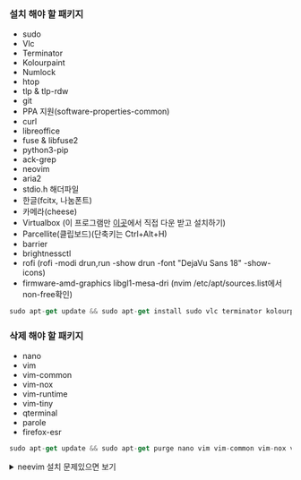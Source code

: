 ### 설치 해야 할 패키지
* sudo
* Vlc
* Terminator
* Kolourpaint
* Numlock
* htop
* tlp & tlp-rdw
* git
* PPA 지원(software-properties-common)
* curl
* libreoffice
* fuse & libfuse2
* python3-pip
* ack-grep
* neovim
* aria2
* stdio.h 해더파일
* 한글(fcitx, 나눔폰트)
* 카메라(cheese)
* Virtualbox (이 프로그램만 [이곳](https://www.virtualbox.org/wiki/Linux_Downloads)에서 직접 다운 받고 설치하기)
* Parcellite(클립보드)(단축키는 Ctrl+Alt+H)
* barrier
* brightnessctl
* rofi (rofi -modi drun,run -show drun -font "DejaVu Sans 18" -show-icons)
* firmware-amd-graphics libgl1-mesa-dri (nvim /etc/apt/sources.list에서 non-free확인)

```swift
sudo apt-get update && sudo apt-get install sudo vlc terminator kolourpaint numlockx htop tlp tlp-rdw git software-properties-common curl libreoffice fuse libfuse2 git python3-pip ack-grep neovim aria2 libc6-dev fcitx-lib* fcitx-hangul fonts-nanum cheese parcellite barrier rofi firmware-amd-graphics libgl1-mesa-dri -y && sudo apt-get full-upgrade
```

### 삭제 해야 할 패키지
* nano
* vim
* vim-common
* vim-nox
* vim-runtime
* vim-tiny
* qterminal
* parole
* firefox-esr

```swift
sudo apt-get update && sudo apt-get purge nano vim vim-common vim-nox vim-runtime vim-tiny qterminal parole firefox

```


<details>
<summary>neevim 설치 문제있으면 보기</summary>
NeoVim 설치  
  
sudo apt-get install software-properties-common fuse libfuse2 git python3-pip ack-grep -y && sudo apt-get update && sudo apt-get install neovim  

pip3 install --user neovim  

curl -fLo ~/.local/share/nvim/site/autoload/plug.vim --create-dirs https://raw.githubusercontent.com/junegunn/vim-plug/master/plug.vim  

터미널에서 'v' 만으로 nvim을 실행하고 싶으면 ~/.zshrc 에서 마지막 줄에 alias v='nvim' 를 입력하면 된다.
</details>

